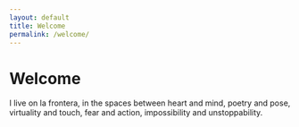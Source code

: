 ```yaml
---
layout: default
title: Welcome
permalink: /welcome/
---
```


# Welcome

I live on la frontera, in the spaces between heart and mind, poetry and pose, virtuality and touch, fear and action, impossibility and unstoppability.
